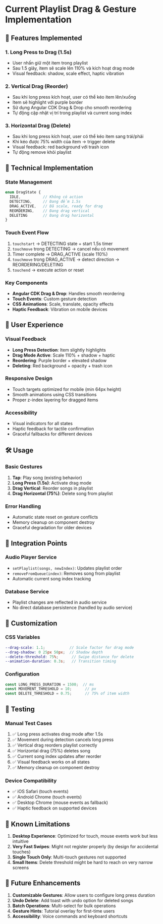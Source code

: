 # Current Playlist Drag & Gesture Implementation

## 🎯 Features Implemented

### 1. Long Press to Drag (1.5s)
- User nhấn giữ một item trong playlist
- Sau 1.5 giây, item sẽ scale lên 110% và kích hoạt drag mode
- Visual feedback: shadow, scale effect, haptic vibration

### 2. Vertical Drag (Reorder)
- Sau khi long press kích hoạt, user có thể kéo item lên/xuống
- Item sẽ highlight với purple border
- Sử dụng Angular CDK Drag & Drop cho smooth reordering
- Tự động cập nhật vị trí trong playlist và current song index

### 3. Horizontal Drag (Delete)
- Sau khi long press kích hoạt, user có thể kéo item sang trái/phải
- Khi kéo được 75% width của item → trigger delete
- Visual feedback: red background với trash icon
- Tự động remove khỏi playlist

## 🔧 Technical Implementation

### State Management
```typescript
enum DragState {
  IDLE,          // Không có action
  DETECTING,     // Đang đếm 1.5s
  DRAG_ACTIVE,   // Đã scale, ready for drag
  REORDERING,    // Đang drag vertical
  DELETING       // Đang drag horizontal
}
```

### Touch Event Flow
1. `touchstart` → DETECTING state + start 1.5s timer
2. `touchmove` trong DETECTING → cancel nếu có movement
3. Timer complete → DRAG_ACTIVE (scale 110%)
4. `touchmove` trong DRAG_ACTIVE → detect direction → REORDERING/DELETING
5. `touchend` → execute action or reset

### Key Components
- **Angular CDK Drag & Drop**: Handles smooth reordering
- **Touch Events**: Custom gesture detection
- **CSS Animations**: Scale, translate, opacity effects
- **Haptic Feedback**: Vibration on mobile devices

## 📱 User Experience

### Visual Feedback
- **Long Press Detection**: Item slightly highlights
- **Drag Mode Active**: Scale 110% + shadow + haptic
- **Reordering**: Purple border + elevated shadow
- **Deleting**: Red background + opacity + trash icon

### Responsive Design
- Touch targets optimized for mobile (min 64px height)
- Smooth animations using CSS transitions
- Proper z-index layering for dragged items

### Accessibility
- Visual indicators for all states
- Haptic feedback for tactile confirmation
- Graceful fallbacks for different devices

## 🛠️ Usage

### Basic Gestures
1. **Tap**: Play song (existing behavior)
2. **Long Press (1.5s)**: Activate drag mode
3. **Drag Vertical**: Reorder songs in playlist
4. **Drag Horizontal (75%)**: Delete song from playlist

### Error Handling
- Automatic state reset on gesture conflicts
- Memory cleanup on component destroy
- Graceful degradation for older devices

## 🔄 Integration Points

### Audio Player Service
- `setPlaylist(songs, newIndex)`: Updates playlist order
- `removeFromQueue(index)`: Removes song from playlist
- Automatic current song index tracking

### Database Service
- Playlist changes are reflected in audio service
- No direct database persistence (handled by audio service)

## 🎨 Customization

### CSS Variables
```scss
--drag-scale: 1.1;           // Scale factor for drag mode
--drag-shadow: 0 25px 50px;  // Shadow depth
--delete-threshold: 75%;      // Swipe distance for delete
--animation-duration: 0.3s;   // Transition timing
```

### Configuration
```typescript
const LONG_PRESS_DURATION = 1500;  // ms
const MOVEMENT_THRESHOLD = 10;      // px
const DELETE_THRESHOLD = 0.75;      // 75% of item width
```

## 🧪 Testing

### Manual Test Cases
1. ✅ Long press activates drag mode after 1.5s
2. ✅ Movement during detection cancels long press
3. ✅ Vertical drag reorders playlist correctly
4. ✅ Horizontal drag (75%) deletes song
5. ✅ Current song index updates after reorder
6. ✅ Visual feedback works on all states
7. ✅ Memory cleanup on component destroy

### Device Compatibility
- ✅ iOS Safari (touch events)
- ✅ Android Chrome (touch events)
- ✅ Desktop Chrome (mouse events as fallback)
- ✅ Haptic feedback on supported devices

## 🐛 Known Limitations

1. **Desktop Experience**: Optimized for touch, mouse events work but less intuitive
2. **Very Fast Swipes**: Might not register properly (by design for accidental touches)
3. **Single Touch Only**: Multi-touch gestures not supported
4. **Small Items**: Delete threshold might be hard to reach on very narrow screens

## 🔮 Future Enhancements

1. **Customizable Gestures**: Allow users to configure long press duration
2. **Undo Delete**: Add toast with undo option for deleted songs
3. **Batch Operations**: Multi-select for bulk operations
4. **Gesture Hints**: Tutorial overlay for first-time users
5. **Accessibility**: Voice commands and keyboard shortcuts

